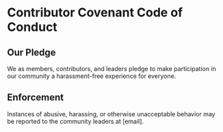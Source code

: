 # Contributor Covenant Code of Conduct

## Our Pledge

We as members, contributors, and leaders pledge to make participation in our community a harassment-free experience for everyone.

## Enforcement

Instances of abusive, harassing, or otherwise unacceptable behavior may be reported to the community leaders at [email].
